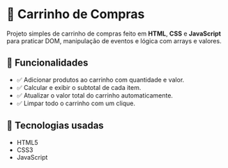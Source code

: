 # 🛒 Carrinho de Compras

Projeto simples de carrinho de compras feito em **HTML**, **CSS** e **JavaScript** para praticar DOM, manipulação de eventos e lógica com arrays e valores.

## 🔧 Funcionalidades

- ✅ Adicionar produtos ao carrinho com quantidade e valor.
- ✅ Calcular e exibir o subtotal de cada item.
- ✅ Atualizar o valor total do carrinho automaticamente.
- ✅ Limpar todo o carrinho com um clique.

## 🚀 Tecnologias usadas

- HTML5
- CSS3
- JavaScript
